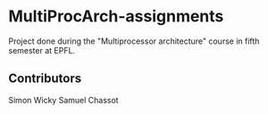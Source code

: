 # MultiProcArch-assignments

Project done during the "Multiprocessor architecture" course in fifth semester at EPFL.

## Contributors

Simon Wicky
Samuel Chassot
